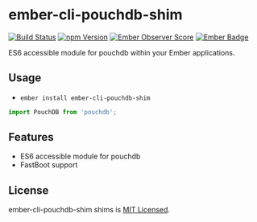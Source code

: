 # ember-cli-pouchdb-shim
[![Build Status][travis-badge]][travis]
[![npm Version][npm-badge]][npm]
[![Ember Observer Score][emberobserver-badge]][emberobserver]
[![Ember Badge][ember-badge]][embadge]

ES6 accessible module for pouchdb within your Ember applications.

## Usage

* `ember install ember-cli-pouchdb-shim`

```js
import PouchDB from 'pouchdb';
```

## Features

* ES6 accessible module for pouchdb
* FastBoot support

## License

ember-cli-pouchdb-shim shims is [MIT Licensed](https://github.com/tchak/ember-cli-pouchdb-shim/blob/master/LICENSE.md).

[embadge]: http://embadge.io/
[ember-badge]: http://embadge.io/v1/badge.svg?start=1.13.0
[npm]: https://www.npmjs.org/package/ember-cli-pouchdb-shim
[npm-badge]: https://img.shields.io/npm/v/ember-cli-pouchdb-shim.svg?style=flat-square
[travis]: https://travis-ci.org/tchak/ember-cli-pouchdb-shim
[travis-badge]: https://travis-ci.org/tchak/ember-cli-pouchdb-shim.svg?branch=master
[emberobserver]: http://emberobserver.com/addons/ember-cli-pouchdb-shim
[emberobserver-badge]: http://emberobserver.com/badges/ember-cli-pouchdb-shim.svg
